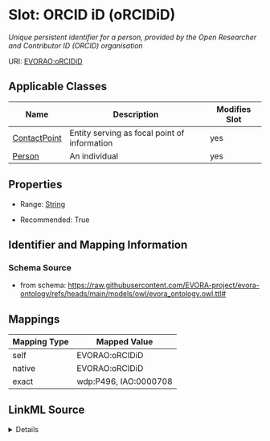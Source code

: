 

# Slot: ORCID iD (oRCIDiD)


_Unique persistent identifier for a person, provided by the Open Researcher and Contributor ID (ORCID) organisation_





URI: [EVORAO:oRCIDiD](https://raw.githubusercontent.com/EVORA-project/evora-ontology/refs/heads/main/models/owl/evora_ontology.owl.ttl#oRCIDiD)



<!-- no inheritance hierarchy -->





## Applicable Classes

| Name | Description | Modifies Slot |
| --- | --- | --- |
| [ContactPoint](ContactPoint.md) | Entity serving as focal point of information |  yes  |
| [Person](Person.md) | An individual |  yes  |







## Properties

* Range: [String](String.md)

* Recommended: True





## Identifier and Mapping Information







### Schema Source


* from schema: https://raw.githubusercontent.com/EVORA-project/evora-ontology/refs/heads/main/models/owl/evora_ontology.owl.ttl#




## Mappings

| Mapping Type | Mapped Value |
| ---  | ---  |
| self | EVORAO:oRCIDiD |
| native | EVORAO:oRCIDiD |
| exact | wdp:P496, IAO:0000708 |




## LinkML Source

<details>
```yaml
name: oRCIDiD
description: Unique persistent identifier for a person, provided by the Open Researcher
  and Contributor ID (ORCID) organisation
title: ORCID iD
from_schema: https://raw.githubusercontent.com/EVORA-project/evora-ontology/refs/heads/main/models/owl/evora_ontology.owl.ttl#
exact_mappings:
- wdp:P496
- IAO:0000708
rank: 1000
alias: oRCIDiD
domain_of:
- Person
- ContactPoint
range: string
required: false
recommended: true
multivalued: false

```
</details>